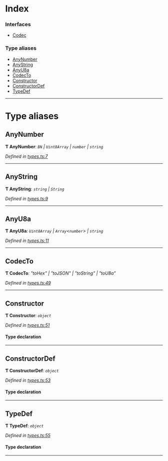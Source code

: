 

# Index

### Interfaces

* [Codec](../interfaces/_types_.codec.md)

### Type aliases

* [AnyNumber](_types_.md#anynumber)
* [AnyString](_types_.md#anystring)
* [AnyU8a](_types_.md#anyu8a)
* [CodecTo](_types_.md#codecto)
* [Constructor](_types_.md#constructor)
* [ConstructorDef](_types_.md#constructordef)
* [TypeDef](_types_.md#typedef)

---

# Type aliases

<a id="anynumber"></a>

##  AnyNumber

**Ƭ AnyNumber**: *`BN` | `Uint8Array` | `number` | `string`*

*Defined in [types.ts:7](https://github.com/polkadot-js/api/blob/7f316b6/packages/types/src/types.ts#L7)*

___
<a id="anystring"></a>

##  AnyString

**Ƭ AnyString**: *`string` | `String`*

*Defined in [types.ts:9](https://github.com/polkadot-js/api/blob/7f316b6/packages/types/src/types.ts#L9)*

___
<a id="anyu8a"></a>

##  AnyU8a

**Ƭ AnyU8a**: *`Uint8Array` | `Array`<`number`> | `string`*

*Defined in [types.ts:11](https://github.com/polkadot-js/api/blob/7f316b6/packages/types/src/types.ts#L11)*

___
<a id="codecto"></a>

##  CodecTo

**Ƭ CodecTo**: *"toHex" | "toJSON" | "toString" | "toU8a"*

*Defined in [types.ts:49](https://github.com/polkadot-js/api/blob/7f316b6/packages/types/src/types.ts#L49)*

___
<a id="constructor"></a>

##  Constructor

**Ƭ Constructor**: *`object`*

*Defined in [types.ts:51](https://github.com/polkadot-js/api/blob/7f316b6/packages/types/src/types.ts#L51)*

#### Type declaration

___
<a id="constructordef"></a>

##  ConstructorDef

**Ƭ ConstructorDef**: *`object`*

*Defined in [types.ts:53](https://github.com/polkadot-js/api/blob/7f316b6/packages/types/src/types.ts#L53)*

#### Type declaration

[index: `string`]: [Constructor](_types_.md#constructor)<`T`>

___
<a id="typedef"></a>

##  TypeDef

**Ƭ TypeDef**: *`object`*

*Defined in [types.ts:55](https://github.com/polkadot-js/api/blob/7f316b6/packages/types/src/types.ts#L55)*

#### Type declaration

[index: `string`]: [Codec](../interfaces/_types_.codec.md)

___


